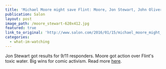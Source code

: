 ```yaml
---
title: 'Michael Moore might save Flint: Moore, Jon Stewart, John Oliver keep proving satirists get more done than politicians'
publication: Salon
layout: post
image_path: /moore_stewart-620x412.jpg
featured: true
link_to_original: 'http://www.salon.com/2016/01/15/michael_moore_might_save_flint_moore_jon_stewart_john_oliver_keep_proving_satirists_get_more_done_than_politicians/'
categories:
  - what-im-watching
---
```


Jon Stewart got results for 9/11 responders. Moore got action over Flint's toxic water. Big wins for comic activism. Read more [here](http://www.salon.com/2016/01/15/michael_moore_might_save_flint_moore_jon_stewart_john_oliver_keep_proving_satirists_get_more_done_than_politicians/).